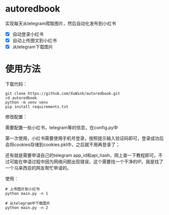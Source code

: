 # autoredbook

实现每天从telegram爬取图片，然后自动化发布到小红书

* [X] 自动登录小红书
* [X] 自动上传图文到小红书
* [X] 从telegram下载图片

# 使用方法

下载代码：

```shell
git clone https://github.com/XuWink/autoredbook.git
cd autoredbook
python -m venv venv
pip install requirements.txt
```

修改配置：

需要配置一些小红书，telegram等的信息，在config.py中

第一次使用，小红书需要使用手机号登录，按照提示输入验证码即可，登录成功后会将cookies存储到cookies.pkl中，之后就不用再登录了；

还有就是需要申请自己的telegram app_id和api_hash，网上查一下教程即可，不过可能在申请过程中因为网络问题出现错误，这个需要找一个干净的IP。我是找了一个马来西亚的网友帮忙申请的。


使用：

```shell
# 上传图片到小红书
python main.py -n 1

# 从telegram中下载图片
python main.py -n 2
```
